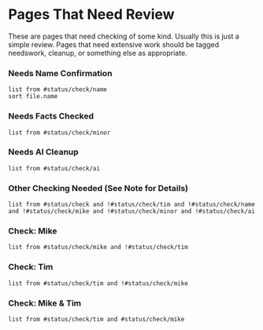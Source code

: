 # Pages That Need Review

These are pages that need checking of some kind. Usually this is just a simple review. Pages that need extensive work should be tagged needswork, cleanup, or something else as appropriate. 

### Needs Name Confirmation
```dataview
list from #status/check/name 
sort file.name
```

### Needs Facts Checked
```dataview
list from #status/check/minor 
```

### Needs AI Cleanup
```dataview
list from #status/check/ai
```

### Other Checking Needed (See Note for Details)
```dataview
list from #status/check and !#status/check/tim and !#status/check/name and !#status/check/mike and !#status/check/minor and !#status/check/ai
```

### Check: Mike
```dataview
list from #status/check/mike and !#status/check/tim
```

### Check: Tim
```dataview
list from #status/check/tim and !#status/check/mike
```

### Check: Mike & Tim
```dataview
list from #status/check/tim and #status/check/mike
```

